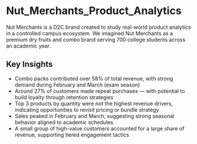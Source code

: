 # Nut_Merchants_Product_Analytics
Nut Merchants is a D2C brand created to study real-world product analytics in a controlled campus ecosystem. We imagined Nut Merchants as a premium dry fruits and combo brand serving 700 college students across an academic year.  
## Key Insights

- Combo packs contributed over 58% of total revenue, with strong demand during February and March (exam season)
- Around 27% of customers  made repeat purchases — with potential to build loyalty through retention strategies
- Top 3 products by quantity were not the highest revenue drivers, indicating opportunities to revisit pricing or bundle strategy
- Sales peaked in February and March, suggesting strong seasonal behavior aligned to academic schedules
- A small group of high-value customers accounted for a large share of revenue, supporting tiered engagement tactics
